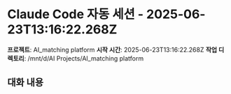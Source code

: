 # Claude Code 자동 세션 - 2025-06-23T13:16:22.268Z

**프로젝트**: AI_matching platform
**시작 시간**: 2025-06-23T13:16:22.268Z
**작업 디렉토리**: /mnt/d/AI Projects/AI_matching platform

## 대화 내용

